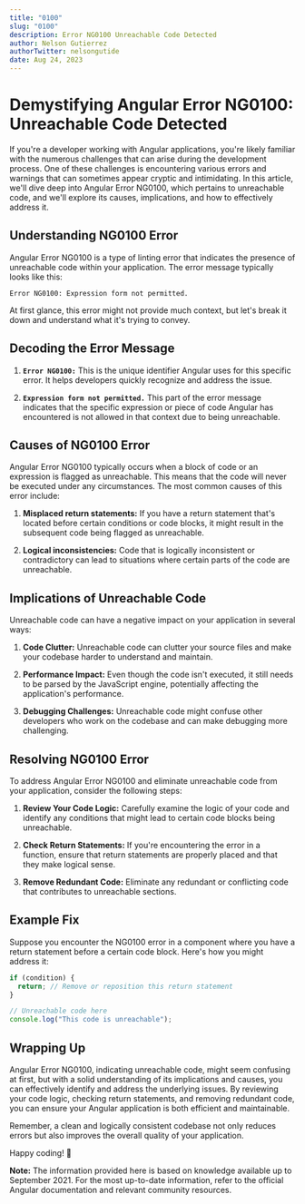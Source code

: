 ```yaml
---
title: "0100"
slug: "0100"
description: Error NG0100 Unreachable Code Detected
author: Nelson Gutierrez
authorTwitter: nelsongutide
date: Aug 24, 2023
---
```


# Demystifying Angular Error NG0100: Unreachable Code Detected

If you're a developer working with Angular applications, you're likely familiar with the numerous challenges that can arise during the development process. One of these challenges is encountering various errors and warnings that can sometimes appear cryptic and intimidating. In this article, we'll dive deep into Angular Error NG0100, which pertains to unreachable code, and we'll explore its causes, implications, and how to effectively address it.

## Understanding NG0100 Error

Angular Error NG0100 is a type of linting error that indicates the presence of unreachable code within your application. The error message typically looks like this:

```
Error NG0100: Expression form not permitted.
```

At first glance, this error might not provide much context, but let's break it down and understand what it's trying to convey.

## Decoding the Error Message

1. **`Error NG0100:`** This is the unique identifier Angular uses for this specific error. It helps developers quickly recognize and address the issue.

2. **`Expression form not permitted.`** This part of the error message indicates that the specific expression or piece of code Angular has encountered is not allowed in that context due to being unreachable.

## Causes of NG0100 Error

Angular Error NG0100 typically occurs when a block of code or an expression is flagged as unreachable. This means that the code will never be executed under any circumstances. The most common causes of this error include:

1. **Misplaced return statements:** If you have a return statement that's located before certain conditions or code blocks, it might result in the subsequent code being flagged as unreachable.

2. **Logical inconsistencies:** Code that is logically inconsistent or contradictory can lead to situations where certain parts of the code are unreachable.

## Implications of Unreachable Code

Unreachable code can have a negative impact on your application in several ways:

1. **Code Clutter:** Unreachable code can clutter your source files and make your codebase harder to understand and maintain.

2. **Performance Impact:** Even though the code isn't executed, it still needs to be parsed by the JavaScript engine, potentially affecting the application's performance.

3. **Debugging Challenges:** Unreachable code might confuse other developers who work on the codebase and can make debugging more challenging.

## Resolving NG0100 Error

To address Angular Error NG0100 and eliminate unreachable code from your application, consider the following steps:

1. **Review Your Code Logic:** Carefully examine the logic of your code and identify any conditions that might lead to certain code blocks being unreachable.

2. **Check Return Statements:** If you're encountering the error in a function, ensure that return statements are properly placed and that they make logical sense.

3. **Remove Redundant Code:** Eliminate any redundant or conflicting code that contributes to unreachable sections.

## Example Fix

Suppose you encounter the NG0100 error in a component where you have a return statement before a certain code block. Here's how you might address it:

```typescript
if (condition) {
  return; // Remove or reposition this return statement
}

// Unreachable code here
console.log("This code is unreachable");
```

## Wrapping Up

Angular Error NG0100, indicating unreachable code, might seem confusing at first, but with a solid understanding of its implications and causes, you can effectively identify and address the underlying issues. By reviewing your code logic, checking return statements, and removing redundant code, you can ensure your Angular application is both efficient and maintainable.

Remember, a clean and logically consistent codebase not only reduces errors but also improves the overall quality of your application.

Happy coding! 🚀

**Note:** The information provided here is based on knowledge available up to September 2021. For the most up-to-date information, refer to the official Angular documentation and relevant community resources.
